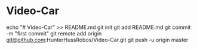 # Video-Car
echo "# Video-Car" >> README.md
git init
git add README.md
git commit -m "first commit"
git remote add origin git@github.com:HunterHussRobos/Video-Car.git
git push -u origin master
